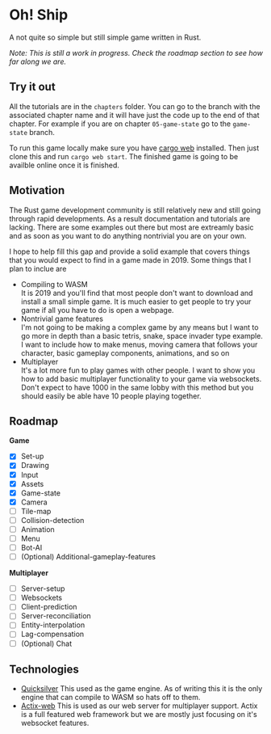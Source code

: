 # Oh! Ship
A not quite so simple but still simple game written in Rust.

*Note: This is still a work in progress. Check the roadmap section to see how far along we are.*

## Try it out
All the tutorials are in the `chapters` folder. You can go to the branch with the associated chapter name and it will have just the code up to the end of that chapter. For example if you are on chapter `05-game-state` go to the `game-state` branch.

To run this game locally make sure you have [cargo web](https://github.com/koute/cargo-web) installed. Then just clone this and run `cargo web start`. The finished game is going to be availble online once it is finished.

## Motivation
The Rust game development community is still relatively new and still going through rapid developments. As a result documentation and tutorials are lacking. There are some examples out there but most are extreamly basic and as soon as you want to do anything nontrivial you are on your own.

I hope to help fill this gap and provide a solid example that covers things that you would expect to find in a game made in 2019. Some things that I plan to inclue are

- Compiling to WASM   
It is 2019 and you'll find that most people don't want to download and install a small simple game. It is much easier to get people to try your game if all you have to do is open a webpage. 
- Nontrivial game features   
    I'm not going to be making a complex game by any means but I want to go more in depth than a basic tetris, snake, space invader type example. I want to include how to make menus, moving camera that follows your character, basic gameplay components, animations, and so on
- Multiplayer   
    It's a lot more fun to play games with other people. I want to show you how to add basic multiplayer functionality to your game via websockets. Don't expect to have 1000 in the same lobby with this method but you should easily be able have 10 people playing together.

## Roadmap
**Game**
- [x] Set-up
- [x] Drawing
- [x] Input
- [x] Assets
- [x] Game-state
- [x] Camera
- [ ] Tile-map
- [ ] Collision-detection
- [ ] Animation
- [ ] Menu
- [ ] Bot-AI
- [ ] \(Optional) Additional-gameplay-features

**Multiplayer**
- [ ] Server-setup
- [ ] Websockets
- [ ] Client-prediction
- [ ] Server-reconciliation
- [ ] Entity-interpolation
- [ ] Lag-compensation
- [ ] \(Optional) Chat

## Technologies
- [Quicksilver](https://github.com/ryanisaacg/quicksilver) 
    This used as the game engine. As of writing this it is the only engine that can compile to WASM so hats off to them.
- [Actix-web](https://github.com/actix/actix-web)
    This is used as our web server for multiplayer support. Actix is a full featured web framework but we are mostly just focusing on it's websocket features.

